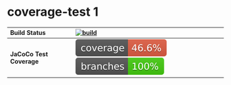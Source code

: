 # coverage-test 1
| __Build Status__ | [![build](https://github.com/spiatrouski/coverage-test/workflows/build/badge.svg)](https://github.com/spiatrouski/coverage-test/actions/workflows/build.yml) |
| :--- | :--- |
| __JaCoCo Test Coverage__ | [![coverage](https://github.com/spiatrouski/coverage-test/blob/badges/jacoco.svg)](https://github.com/spiatrouski/coverage-test/actions/workflows/build.yml) [![branches coverage](https://github.com/spiatrouski/coverage-test/blob/badges/branches.svg)](https://github.com/spiatrouski/coverage-test/workflows/build.yml) |
